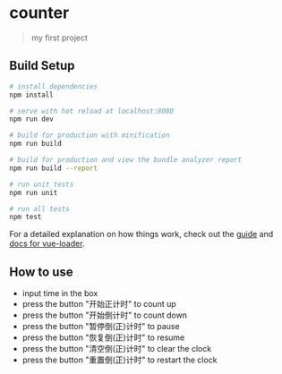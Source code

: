 # counter

> my first project

## Build Setup

``` bash
# install dependencies
npm install

# serve with hot reload at localhost:8080
npm run dev

# build for production with minification
npm run build

# build for production and view the bundle analyzer report
npm run build --report

# run unit tests
npm run unit

# run all tests
npm test
```

For a detailed explanation on how things work, check out the [guide](http://vuejs-templates.github.io/webpack/) and [docs for vue-loader](http://vuejs.github.io/vue-loader).

## How to use

* input time in the box
* press the button "开始正计时" to count up
* press the button "开始倒计时" to count down
* press the button "暂停倒(正)计时" to pause
* press the button "恢复倒(正)计时" to resume
* press the button "清空倒(正)计时" to clear the clock
* press the button "重置倒(正)计时" to restart the clock